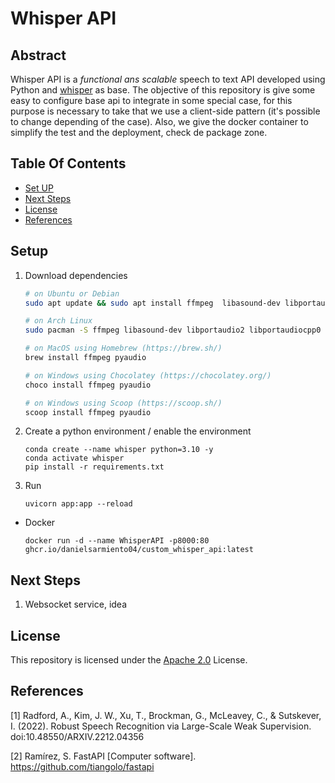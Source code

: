 # **Whisper API**

## Abstract

Whisper API is a *functional ans scalable* speech to text API developed using Python and [whisper](https://github.com/openai/whisper) as base. The objective of this repository is give some easy to configure base api to integrate in some special case, for this purpose is necessary to take that we use a client-side pattern (it's possible to change depending of the case). Also, we give the docker container to simplify the test and the deployment, check de package zone.


## Table Of Contents
- [Set UP](#setup)
- [Next Steps](#next-steps)
- [License](#license)
- [References](#references)

## Setup


1. Download dependencies


    ```bash
    # on Ubuntu or Debian
    sudo apt update && sudo apt install ffmpeg  libasound-dev libportaudio2 libportaudiocpp0 portaudio19-dev

    # on Arch Linux
    sudo pacman -S ffmpeg libasound-dev libportaudio2 libportaudiocpp0 portaudio19-dev 

    # on MacOS using Homebrew (https://brew.sh/)
    brew install ffmpeg pyaudio

    # on Windows using Chocolatey (https://chocolatey.org/)
    choco install ffmpeg pyaudio

    # on Windows using Scoop (https://scoop.sh/)
    scoop install ffmpeg pyaudio
    ```

2. Create a python environment / enable the environment

    ```
    conda create --name whisper python=3.10 -y
    conda activate whisper
    pip install -r requirements.txt
    ```


3. Run

    ```
    uvicorn app:app --reload
    ```
-  Docker

    ```
    docker run -d --name WhisperAPI -p8000:80 ghcr.io/danielsarmiento04/custom_whisper_api:latest
    ```

## Next Steps

1. Websocket service, idea

## License

This repository is licensed under the [Apache 2.0](LICENSE) License.


## References

[1] Radford, A., Kim, J. W., Xu, T., Brockman, G., McLeavey, C., & Sutskever, I. (2022). Robust Speech Recognition via Large-Scale Weak Supervision. doi:10.48550/ARXIV.2212.04356

[2] Ramírez, S. FastAPI [Computer software]. https://github.com/tiangolo/fastapi
